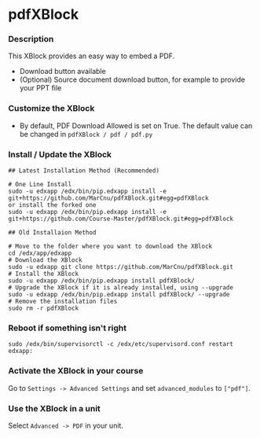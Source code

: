 pdfXBlock
=========

### Description ###

This XBlock provides an easy way to embed a PDF.

- Download button available
- (Optional) Source document download button, for example to provide your PPT file

### Customize the XBlock ###

- By default, PDF Download Allowed is set on True. The default value can  be changed in `pdfXBlock / pdf / pdf.py`

### Install / Update the XBlock ###

    ## Latest Installation Method (Recommended)

    # One Line Install
    sudo -u edxapp /edx/bin/pip.edxapp install -e git+https://github.com/MarCnu/pdfXBlock.git#egg=pdfXBlock
    or install the forked one
    sudo -u edxapp /edx/bin/pip.edxapp install -e git+https://github.com/Course-Master/pdfXBlock.git#egg=pdfXBlock
    
    ## Old Installaion Method

    # Move to the folder where you want to download the XBlock
    cd /edx/app/edxapp
    # Download the XBlock
    sudo -u edxapp git clone https://github.com/MarCnu/pdfXBlock.git
    # Install the XBlock
    sudo -u edxapp /edx/bin/pip.edxapp install pdfXBlock/
    # Upgrade the XBlock if it is already installed, using --upgrade
    sudo -u edxapp /edx/bin/pip.edxapp install pdfXBlock/ --upgrade
    # Remove the installation files
    sudo rm -r pdfXBlock
 
### Reboot if something isn't right ###

    sudo /edx/bin/supervisorctl -c /edx/etc/supervisord.conf restart edxapp:

### Activate the XBlock in your course ###
Go to `Settings -> Advanced Settings` and set `advanced_modules` to `["pdf"]`.

### Use the XBlock in a unit ###
Select `Advanced -> PDF` in your unit.

